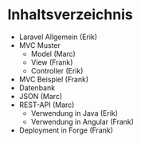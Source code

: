 # Inhaltsverzeichnis
- Laravel Allgemein (Erik)
- MVC Muster
	- Model (Marc)
	- View (Frank)
	- Controller (Erik)
- MVC Beispiel (Frank)
- Datenbank 
- JSON (Marc)
- REST-API (Marc)
	- Verwendung in Java (Erik)
	- Verwendung in Angular (Frank)
- Deployment in Forge (Frank)
